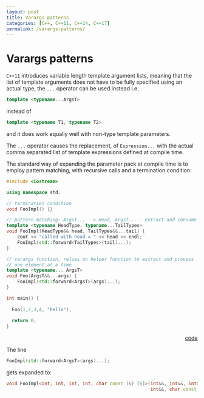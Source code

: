 ```yaml
---
layout: post
title: Varargs patterns
categories: [C++, C++11, C++14, C++17]
permalink: /varargs-patterns/
---
```


# Varargs patterns

`C++11` introduces variable length template argument lists, meaning that the
list of template arguments does not have to be fully specified using an actual
type, the `...` operator can be used instead i.e.

```cpp
template <typename...ArgsT>
```

instead of

```cpp
template <typename T1, typename T2>
```

and it does work equally well with non-type template parameters.

The `...` operator causes the replacement, of `Expression...` with the
actual comma separated list of template expressions defined at compile time.

The standard way of expanding the parameter pack at compile time is to
employ pattern matching, with recursive calls and a termination condition:

```cpp
#include <iostream>

using namespace std;

// termination condition
void FooImpl() {}

// pattern matching: ArgsT... --> Head, ArgsT... - extract and consume head
template <typename HeadType, typename...TailTypes>
void FooImpl(HeadType&& head, TailTypes&&...tail) {
    cout << "called with head = " << head << endl;
    FooImpl(std::forward<TailTypes>(tail)...);
}

// varargs function, relies on helper function to extract and process
// one element at a time
template <typename... ArgsT>
void Foo(ArgsT&&...args) {
    FooImpl(std::forward<ArgsT>(args)...);
}

int main() {
  
  Foo(1,2,3,4, "hello");
  
  return 0;
}
````

<div style="text-align: right"> 
    <a href="https://godbolt.org/z/axW5dP">code</a>
</div>

The line

```cpp
FooImpl(std::forward<ArgsT>(args)...);
```

gets expanded to:

```cpp
void FooImpl<int, int, int, int, char const (&) [6]>(int&&, int&&, int&&,
                                                     int&&, char const (&) [6])
```
